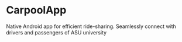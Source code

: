 # CarpoolApp
 Native Android app for efficient ride-sharing. Seamlessly connect with drivers and passengers of ASU university
